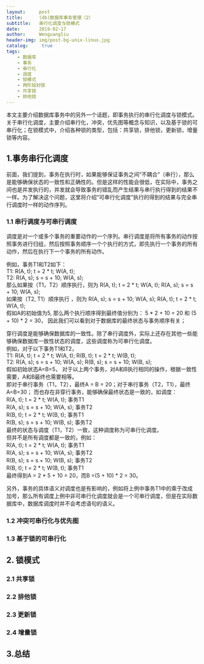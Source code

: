 ```yaml
---
layout:     post
title:      (db)数据库事务管理（2）
subtitle:   串行化调度与锁模式
date:       2019-02-17
author:     Wenguangliu
header-img: img/post-bg-unix-linux.jpg
catalog: 	 true
tags:
    - 数据库
    - 事务
    - 串行化
    - 调度
    - 锁模式
    - 两阶段封锁
    - 共享锁
    - 排他锁
---
```


本文主要介绍数据库事务中的另外一个话题，即事务执行的串行化调度与锁模式。关于串行化调度，主要介绍串行化，冲突，优先图等概念与知识，以及基于锁的可串行化；在锁模式中，介绍各种锁的类型，包括：共享锁，排他锁，更新锁，增量锁等内容。

## 1.事务串行化调度
前面，我们提到，事务在执行时，如果能够保证事务之间“不耦合”（串行），那么是能够确保状态的一致性和正确性的。但是这样的性能会很低，在实际中，事务之间也是并发执行的，并发就会导致事务的错乱而产生结果与串行执行得到的结果不一样。为了解决这个问题，这里将介绍“可串行化调度”执行的得到的结果与完全串行调度时一样的动作序列。

### 1.1 串行调度与可串行调度
调度是对一个或多个事务的重要动作的一个序列。串行调度是将所有事务的动作按照事务进行归组，然后按照事务顺序一个个执行的方式，即先执行一个事务的所有动作，然后在执行下一个事务的所有动作。

例如，事务T1和T2如下：   
T1: R(A, t); t = 2 * t; W(A, t);   
T2: R(A, s); s = s + 10; W(A, s);   
那么如果按（T1，T2）顺序执行，则为 R(A, t); t = 2 * t; W(A, t); R(A, s); s = s + 10; W(A, s);   
如果按（T2, T1）顺序执行 ，则为 R(A, s); s = s + 10; W(A, s); R(A, t); t = 2 * t; W(A, t);   
假如A的初始值为5, 那么两个执行顺序得到最终值分别为： 5 * 2 + 10 = 20 和 (5 + 10) * 2 = 30， 因此我们可以看到对于数据库的最终状态与事务顺序有关；

穿行调度是能够确保数据库的一致性。除了串行调度外，实际上还存在其他一些能够确保数据库一致性状态的调度，这些调度称为可串行化调度。    
例如，对于以下事务T1和T2，   
T1: R(A, t); t = 2 * t; W(A, t); R(B, t); t = 2 * t; W(B, t);   
T2: R(A, s); s = s + 10; W(A, s); R(B, s); s = s + 10; W(B, s);  
假如初始状态A=B=5， 对于以上两个事务，对A和B执行相同的操作，根据一致性需要，A和B最终也需要相等。    
即对于串行事务（T1，T2），最终A = B = 20；对于串行事务（T2，T1），最终A=B=30；
而也存在非穿行事务，能够确保最终状态是一致的，如调度：    
R(A, t); t = 2 * t; W(A, t);    事务T1       
R(A, s); s = s + 10; W(A, s);   事务T2     
R(B, t); t = 2 * t; W(B, t);    事务T1  
R(B, s); s = s + 10; W(B, s);   事务T2    
最终的状态与调度（T1，T2）一致，这种调度称为可串行化调度。    
但并不是所有调度都是一致的，例如：    
R(A, t); t = 2 * t; W(A, t);    事务T1       
R(A, s); s = s + 10; W(A, s);   事务T2     
R(B, s); s = s + 10; W(B, s);   事务T2    
R(B, t); t = 2 * t; W(B, t);    事务T1  
最终得到A = 2 * 5 + 10 = 20，而B =(5 + 10) * 2 = 30。   

另外，事务的具体语义对调度也是有影响的，例如将上例中事务T1中的乘于改成加号，那么所有调度上例中非可串行化调度就会是一个可串行调度，但是在实际数据库中，数据库调度时并不会考虑语句的语义。

### 1.2 冲突可串行化与优先图


### 1.3 基于锁的可串行化 



## 2. 锁模式

### 2.1 共享锁

### 2.2 排他锁

### 2.3 更新锁

### 2.4 增量锁


## 3.总结